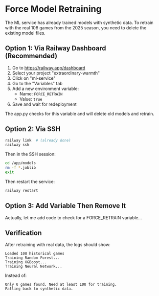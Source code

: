 # Force Model Retraining

The ML service has already trained models with synthetic data. To retrain with the real 108 games from the 2025 season, you need to delete the existing model files.

## Option 1: Via Railway Dashboard (Recommended)

1. Go to https://railway.app/dashboard
2. Select your project "extraordinary-warmth"
3. Click on "ml-service"
4. Go to the "Variables" tab
5. Add a new environment variable:
   - Name: `FORCE_RETRAIN`
   - Value: `true`
6. Save and wait for redeployment

The app.py checks for this variable and will delete old models and retrain.

## Option 2: Via SSH

```powershell
railway link  # (already done)
railway ssh
```

Then in the SSH session:
```bash
cd /app/models
rm -f *.joblib
exit
```

Then restart the service:
```powershell
railway restart
```

## Option 3: Add Variable Then Remove It

Actually, let me add code to check for a FORCE_RETRAIN variable...

## Verification

After retraining with real data, the logs should show:
```
Loaded 108 historical games
Training Random Forest...
Training XGBoost...
Training Neural Network...
```

Instead of:
```
Only 0 games found. Need at least 100 for training.
Falling back to synthetic data.
```
